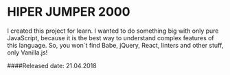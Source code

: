 # HIPER JUMPER 2000
I created this project for learn. I wanted to do something big with only pure JavaScript, because it is the best way to understand complex features of this language. So, you won`t find Babe, jQuery, React, linters and other stuff, only Vanilla.js!

####Released date: 21.04.2018
